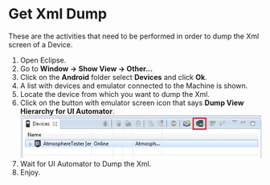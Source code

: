 # Get Xml Dump

These are the activities that need to be performed in order to dump the Xml screen of a Device.

1. Open Eclipse.
2. Go to **Window -> Show View -> Other...**
3. Click on the **Android** folder select **Devices** and click **Ok**.
4. A list with devices and emulator connected to the Machine is shown.
5. Locate the device from which you want to dump the Xml.
6. Click on the button with emulator screen icon that says **Dump View Hierarchy for UI Automator**.
![Dump Button](images/DumpButton.jpg)
7. Wait for UI Automator to Dump the Xml.
8. Enjoy.
